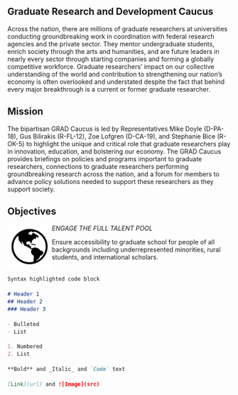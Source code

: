 ## Graduate Research and Development Caucus

Across the nation, there are millions of graduate researchers at universities conducting groundbreaking work in coordination with federal research agencies and the private sector. They mentor undergraduate students, enrich society through the arts and humanities, and are future leaders in nearly every sector through starting companies and forming a globally competitive workforce. Graduate researchers’ impact on our collective understanding of the world and contribution to strengthening our nation’s economy is often overlooked and understated despite the fact that behind every major breakthrough is a current or former graduate researcher.

## Mission

The bipartisan GRAD Caucus is led by Representatives Mike Doyle (D-PA-18), Gus Bilirakis (R-FL-12), Zoe Lofgren (D-CA-19), and Stephanie Bice (R-OK-5) to highlight the unique and critical role that graduate researchers play in innovation, education, and bolstering our economy. The GRAD Caucus provides briefings on policies and programs important to graduate researchers, connections to graduate researchers performing groundbreaking research across the nation, and a forum for members to advance policy solutions needed to support these researchers as they support society.

## Objectives
<img style="float: left;" width="100" height="100" src="/docs/assets/earth.png"> 

*ENGAGE THE FULL TALENT POOL* 

Ensure accessibility to graduate school for people of all backgrounds including underrepresented minorities, rural students, and international scholars.
<br clear="left"/>

```markdown
Syntax highlighted code block

# Header 1
## Header 2
### Header 3

- Bulleted
- List

1. Numbered
2. List

**Bold** and _Italic_ and `Code` text

[Link](url) and ![Image](src)
```

